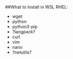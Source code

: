 
##What to install in WSL RHEL:

- wget
- python
- python3-pip
- ?langpack?
- curl
- vim
- nano
- ?netutils?

